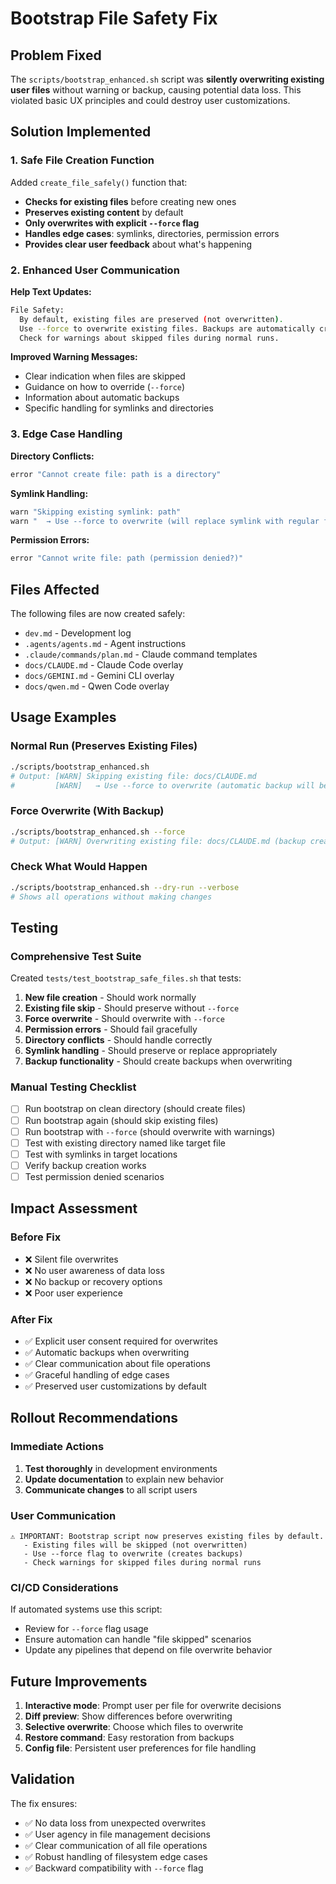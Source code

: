 # Bootstrap File Safety Fix

## Problem Fixed

The `scripts/bootstrap_enhanced.sh` script was **silently overwriting existing user files** without warning or backup, causing potential data loss. This violated basic UX principles and could destroy user customizations.

## Solution Implemented

### 1. Safe File Creation Function

Added `create_file_safely()` function that:
- **Checks for existing files** before creating new ones
- **Preserves existing content** by default
- **Only overwrites with explicit `--force` flag**
- **Handles edge cases**: symlinks, directories, permission errors
- **Provides clear user feedback** about what's happening

### 2. Enhanced User Communication

**Help Text Updates:**
```bash
File Safety:
  By default, existing files are preserved (not overwritten).
  Use --force to overwrite existing files. Backups are automatically created.
  Check for warnings about skipped files during normal runs.
```

**Improved Warning Messages:**
- Clear indication when files are skipped
- Guidance on how to override (`--force`)
- Information about automatic backups
- Specific handling for symlinks and directories

### 3. Edge Case Handling

**Directory Conflicts:**
```bash
error "Cannot create file: path is a directory"
```

**Symlink Handling:**
```bash
warn "Skipping existing symlink: path"
warn "  → Use --force to overwrite (will replace symlink with regular file)"
```

**Permission Errors:**
```bash
error "Cannot write file: path (permission denied?)"
```

## Files Affected

The following files are now created safely:
- `dev.md` - Development log
- `.agents/agents.md` - Agent instructions
- `.claude/commands/plan.md` - Claude command templates
- `docs/CLAUDE.md` - Claude Code overlay
- `docs/GEMINI.md` - Gemini CLI overlay
- `docs/qwen.md` - Qwen Code overlay

## Usage Examples

### Normal Run (Preserves Existing Files)
```bash
./scripts/bootstrap_enhanced.sh
# Output: [WARN] Skipping existing file: docs/CLAUDE.md
#         [WARN]   → Use --force to overwrite (automatic backup will be created)
```

### Force Overwrite (With Backup)
```bash
./scripts/bootstrap_enhanced.sh --force
# Output: [WARN] Overwriting existing file: docs/CLAUDE.md (backup created)
```

### Check What Would Happen
```bash
./scripts/bootstrap_enhanced.sh --dry-run --verbose
# Shows all operations without making changes
```

## Testing

### Comprehensive Test Suite
Created `tests/test_bootstrap_safe_files.sh` that tests:

1. **New file creation** - Should work normally
2. **Existing file skip** - Should preserve without `--force`
3. **Force overwrite** - Should overwrite with `--force`
4. **Permission errors** - Should fail gracefully
5. **Directory conflicts** - Should handle correctly
6. **Symlink handling** - Should preserve or replace appropriately
7. **Backup functionality** - Should create backups when overwriting

### Manual Testing Checklist

- [ ] Run bootstrap on clean directory (should create files)
- [ ] Run bootstrap again (should skip existing files)
- [ ] Run bootstrap with `--force` (should overwrite with warnings)
- [ ] Test with existing directory named like target file
- [ ] Test with symlinks in target locations
- [ ] Verify backup creation works
- [ ] Test permission denied scenarios

## Impact Assessment

### Before Fix
- ❌ Silent file overwrites
- ❌ No user awareness of data loss
- ❌ No backup or recovery options
- ❌ Poor user experience

### After Fix
- ✅ Explicit user consent required for overwrites
- ✅ Automatic backups when overwriting
- ✅ Clear communication about file operations
- ✅ Graceful handling of edge cases
- ✅ Preserved user customizations by default

## Rollout Recommendations

### Immediate Actions
1. **Test thoroughly** in development environments
2. **Update documentation** to explain new behavior
3. **Communicate changes** to all script users

### User Communication
```
⚠️ IMPORTANT: Bootstrap script now preserves existing files by default.
   - Existing files will be skipped (not overwritten)
   - Use --force flag to overwrite (creates backups)
   - Check warnings for skipped files during normal runs
```

### CI/CD Considerations
If automated systems use this script:
- Review for `--force` flag usage
- Ensure automation can handle "file skipped" scenarios
- Update any pipelines that depend on file overwrite behavior

## Future Improvements

1. **Interactive mode**: Prompt user per file for overwrite decisions
2. **Diff preview**: Show differences before overwriting
3. **Selective overwrite**: Choose which files to overwrite
4. **Restore command**: Easy restoration from backups
5. **Config file**: Persistent user preferences for file handling

## Validation

The fix ensures:
- ✅ No data loss from unexpected overwrites
- ✅ User agency in file management decisions  
- ✅ Clear communication of all file operations
- ✅ Robust handling of filesystem edge cases
- ✅ Backward compatibility with `--force` flag